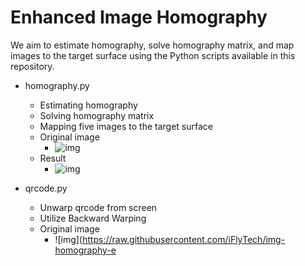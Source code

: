 # Enhanced Image Homography

We aim to estimate homography, solve homography matrix, and map images to the target surface using the Python scripts available in this repository.

- homography.py
	- Estimating homography
	- Solving homography matrix
	- Mapping five images to the target surface
	- Original image
		- ![img](https://raw.githubusercontent.com/iFlyTech/img-homography-enhanced/master/input/times_square.jpg)
	- Result
		- ![img](https://github.com/iFlyTech/img-homography-enhanced/master/homo.png)

- qrcode.py
	- Unwarp qrcode from screen
	- Utilize Backward Warping
	- Original image
		- ![img](https://raw.githubusercontent.com/iFlyTech/img-homography-e